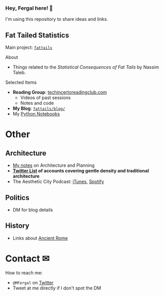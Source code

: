 ### Hey, Fergal here! 👋

I'm using this repository to share ideas and links.

## Fat Tailed Statistics
Main project: [`fattails`](https://github.com/FergM/fattails)

About
* Things related to the *Statistical Consequences of Fat Tails* by Nassim Taleb.

Selected Items
* **Reading Group**: [techincertoreadingclub.com](http://www.techincertoreadingclub.com/)
    * Videos of past sessions
    * Notes and code
* **My Blog**: [`fattails/blog/`](https://github.com/FergM/fattails/tree/main/blog)
* My [Python Notebooks](https://github.com/FergM/fattails/blob/main/notebooks/README.md)

# Other
## Architecture
* [My notes](https://github.com/FergM/architecture) on Architecture and Planning
* **[Twitter List](https://twitter.com/i/lists/1322508700649750528) of accounts covering gentle density and traditional architecture**
* The Aesthetic City Podcast: [iTunes](https://podcasts.apple.com/lu/podcast/the-aesthetic-city/id1613784991), [Spotify](https://open.spotify.com/show/4cU3tcGKXiziKGuvfd3KIa)

## Politics
* DM for blog details

## History
* Links about [Ancient Rome](./history.md#ancient-rome)

# Contact ✉
How to reach me: 
* `@MFergal` on [Twitter](https://twitter.com/MFergal)
* Tweet at me directly if I don't spot the DM
